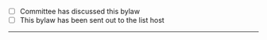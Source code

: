 - [ ] Committee has discussed this bylaw
- [ ] This bylaw has been sent out to the list host
---------------------------------

<!-- Describe the bylaw you're proposing below this line! -->
